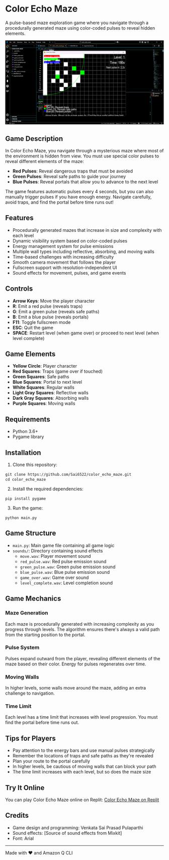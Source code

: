 # Color Echo Maze

A pulse-based maze exploration game where you navigate through a procedurally generated maze using color-coded pulses to reveal hidden elements.

![Color Echo Maze](https://github.com/Sai6522/color_echo_maze/blob/main/color_echo_maze/Screenshot%202025-05-30%20153851.png)

## Game Description

In Color Echo Maze, you navigate through a mysterious maze where most of the environment is hidden from view. You must use special color pulses to reveal different elements of the maze:

- **Red Pulses**: Reveal dangerous traps that must be avoided
- **Green Pulses**: Reveal safe paths to guide your journey
- **Blue Pulses**: Reveal portals that allow you to advance to the next level

The game features automatic pulses every 4 seconds, but you can also manually trigger pulses if you have enough energy. Navigate carefully, avoid traps, and find the portal before time runs out!

## Features

- Procedurally generated mazes that increase in size and complexity with each level
- Dynamic visibility system based on color-coded pulses
- Energy management system for pulse emissions
- Multiple wall types including reflective, absorbing, and moving walls
- Time-based challenges with increasing difficulty
- Smooth camera movement that follows the player
- Fullscreen support with resolution-independent UI
- Sound effects for movement, pulses, and game events

## Controls

- **Arrow Keys**: Move the player character
- **R**: Emit a red pulse (reveals traps)
- **G**: Emit a green pulse (reveals safe paths)
- **B**: Emit a blue pulse (reveals portals)
- **F11**: Toggle fullscreen mode
- **ESC**: Quit the game
- **SPACE**: Restart level (when game over) or proceed to next level (when level complete)

## Game Elements

- **Yellow Circle**: Player character
- **Red Squares**: Traps (game over if touched)
- **Green Squares**: Safe paths
- **Blue Squares**: Portal to next level
- **White Squares**: Regular walls
- **Light Gray Squares**: Reflective walls
- **Dark Gray Squares**: Absorbing walls
- **Purple Squares**: Moving walls

## Requirements

- Python 3.6+
- Pygame library

## Installation

1. Clone this repository:
```
git clone https://github.com/Sai6522/color_echo_maze.git
cd color_echo_maze
```

2. Install the required dependencies:
```
pip install pygame
```

3. Run the game:
```
python main.py
```

## Game Structure

- `main.py`: Main game file containing all game logic
- `sounds/`: Directory containing sound effects
  - `move.wav`: Player movement sound
  - `red_pulse.wav`: Red pulse emission sound
  - `green_pulse.wav`: Green pulse emission sound
  - `blue_pulse.wav`: Blue pulse emission sound
  - `game_over.wav`: Game over sound
  - `level_complete.wav`: Level completion sound

## Game Mechanics

### Maze Generation
Each maze is procedurally generated with increasing complexity as you progress through levels. The algorithm ensures there's always a valid path from the starting position to the portal.

### Pulse System
Pulses expand outward from the player, revealing different elements of the maze based on their color. Energy for pulses regenerates over time.

### Moving Walls
In higher levels, some walls move around the maze, adding an extra challenge to navigation.

### Time Limit
Each level has a time limit that increases with level progression. You must find the portal before time runs out.

## Tips for Players

- Pay attention to the energy bars and use manual pulses strategically
- Remember the locations of traps and safe paths as they're revealed
- Plan your route to the portal carefully
- In higher levels, be cautious of moving walls that can block your path
- The time limit increases with each level, but so does the maze size

## Try It Online

You can play Color Echo Maze online on Replit: [Color Echo Maze on Replit](https://replit.com/@VENKATA-SAI-PR4/colorechomaze)

## Credits

- Game design and programming: Venkata Sai Prasad Pulaparthi
- Sound effects: [Source of sound effects from Mixkit]
- Font: Arial

---

Made with ❤️ and Amazon Q CLI
